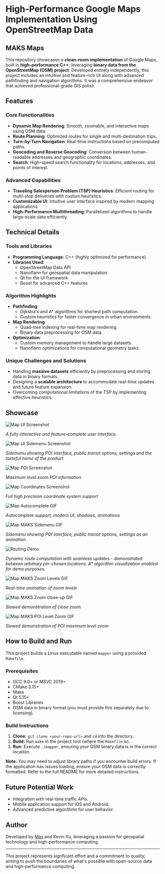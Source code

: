 # High-Performance Google Maps Implementation Using OpenStreetMap Data

## MAKS Maps

This repository showcases a **clean-room implementation** of Google Maps, built in **high-performance C++**, leveraging **binary data from the OpenStreetMap (OSM) project**. Developed entirely independently, this project includes an intuitive and feature-rich UI along with advanced pathfinding and navigation algorithms. It was a comprehensive endeavor that achieved professional-grade GIS polish.

## Features

### Core Functionalities
- **Dynamic Map Rendering**: Smooth, zoomable, and interactive maps using OSM data.
- **Route Planning**: Optimized routes for single and multi-destination trips.
- **Turn-by-Turn Navigation**: Real-time instructions based on precomputed paths.
- **Geocoding and Reverse Geocoding**: Conversion between human-readable addresses and geographic coordinates.
- **Search**: High-speed search functionality for locations, addresses, and points of interest.

### Advanced Capabilities
- **Traveling Salesperson Problem (TSP) Heuristics**: Efficient routing for multi-stop deliveries with custom heuristics.
- **Customizable UI**: Intuitive user interface inspired by modern mapping applications.
- **High-Performance Multithreading**: Parallelized algorithms to handle large-scale data efficiently.

## Technical Details

### Tools and Libraries
- **Programming Language**: C++ (highly optimized for performance).
- **Libraries Used**:
  - OpenStreetMap Data API
  - Nanoflann for geospatial data manipulation
  - Qt for the UI framework
  - Boost for advanced C++ features

### Algorithm Highlights
- **Pathfinding**:
  - Dijkstra's and A* algorithms for shortest path computation.
  - Custom heuristics for faster convergence in urban environments.
- **Map Rendering**:
  - Quad-tree indexing for real-time map rendering.
  - Binary data preprocessing for OSM data.
- **Optimization**:
  - Custom memory management to handle large datasets.
  - Nanoflann optimizations for computational geometry tasks.

### Unique Challenges and Solutions
- Handling **massive datasets** efficiently by preprocessing and storing data in binary formats.
- Designing a **scalable architecture** to accommodate real-time updates and future feature expansion.
- Overcoming computational limitations of the TSP by implementing effective heuristics.

## Showcase

![Map UI Screenshot](Assets/pin-location.png)

_A fully interactive and feature-complete user interface._

![Map UI Sidemenu Screenshot](Assets/map_with_POI.png)

_Sidemenu showing POI interface, public transit options, settings and the tasteful name of the product_

![Map POI Screenshot](Assets/map_with_POI.png)

_Maximum level zoom POI information_

![Map Coordinates Screenshot](Assets/coordinates.png)

_Full high precision coordinate system support_

![Map Autocomplete GIF](Assets/autocomplete.gif)

_Autocomplete support, modern UI, shadows, animations_

![Map MAKS Sidemenu GIF](Assets/maks-sidemenu.gif)

_Sidemenu showing POI interface, public transit options, settings as an animation_

![Routing Demo](Assets/pin-navigation_visualized.gif)

_Dynamic route computation with seamless updates - demonstrated between arbitrary pin-chosen locations. A* algorithm visualization enabled for demo purposes._


![Map MAKS Zoom Levels GIF](Assets/zoom.gif)

_Real-time animation of zoom levels_

![Map MAKS Zoom close-up GIF](Assets/zoom-close-slowed.gif)

_Slowed demonstration of close zoom_

![Map MAKS POI Level Zoom GIF](Assets/POI-level-zoom.gif)

_Slowed demonstration of POI maximum level zoom_

## How to Build and Run

This project builds a Linux executable named `mapper` using a provided `Makefile`.

### Prerequisites

-   GCC 9.0+ or MSVC 2019+
-   CMake 3.15+
-   Make
-   Qt 5.15+
-   Boost Libraries
-   OSM data in binary format (you must provide this separately due to licensing).

### Build Instructions

1.  **Clone:** `git clone <your-repo-url>` and `cd` into the directory.
2.  **Build:** Run `make` in the project root (where the `Makefile` is).
3.  **Run:** Execute `./mapper`, ensuring your OSM binary data is in the correct location.

**Note:** You may need to adjust library paths if you encounter build errors. If the application has issues loading, ensure your OSM data is correctly formatted. Refer to the full README for more detailed instructions.

## Future Potential Work
- Integration with real-time traffic APIs.
- Mobile application support for iOS and Android.
- Advanced predictive algorithms for user behavior.

## Author
Developed by [Max](https://github.com/maxsteep) and Kevin Xu, leveraging a passion for geospatial technology and high-performance computing.

---

This project represents signficant effort and a commitment to quality, aiming to push the boundaries of what's possible with open-source data and high-performance computing.

